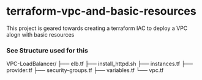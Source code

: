 # terraform-vpc-and-basic-resources
This project is geared towards creating a terraform IAC to deploy a VPC alogn with basic resources

### See Structure used for this
VPC-LoadBalancer/
├── elb.tf
├── install_httpd.sh
├── instances.tf
├── provider.tf
├── security-groups.tf
├── variables.tf
└── vpc.tf
